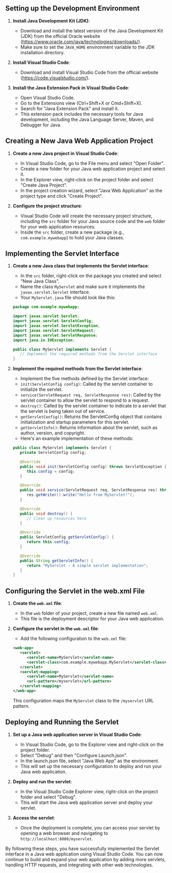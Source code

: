    ## Setting up the Development Environment

   1. **Install Java Development Kit (JDK)**:
      - Download and install the latest version of the Java Development Kit (JDK) from the official Oracle website (https://www.oracle.com/java/technologies/downloads/).
      - Make sure to set the `JAVA_HOME` environment variable to the JDK installation directory.

   2. **Install Visual Studio Code**:
      - Download and install Visual Studio Code from the official website (https://code.visualstudio.com/).

   3. **Install the Java Extension Pack in Visual Studio Code**:
      - Open Visual Studio Code.
      - Go to the Extensions view (Ctrl+Shift+X or Cmd+Shift+X).
      - Search for "Java Extension Pack" and install it.
      - This extension pack includes the necessary tools for Java development, including the Java Language Server, Maven, and Debugger for Java.

   ## Creating a New Java Web Application Project

   1. **Create a new Java project in Visual Studio Code**:
      - In Visual Studio Code, go to the File menu and select "Open Folder".
      - Create a new folder for your Java web application project and select it.
      - In the Explorer view, right-click on the project folder and select "Create Java Project".
      - In the project creation wizard, select "Java Web Application" as the project type and click "Create Project".

   2. **Configure the project structure**:
      - Visual Studio Code will create the necessary project structure, including the `src` folder for your Java source code and the `web` folder for your web application resources.
      - Inside the `src` folder, create a new package (e.g., `com.example.mywebapp`) to hold your Java classes.

   ## Implementing the Servlet Interface

   1. **Create a new Java class that implements the Servlet interface**:
      - In the `src` folder, right-click on the package you created and select "New Java Class".
      - Name the class `MyServlet` and make sure it implements the `javax.servlet.Servlet` interface.
      - Your `MyServlet.java` file should look like this:

      ```java
      package com.example.mywebapp;

      import javax.servlet.Servlet;
      import javax.servlet.ServletConfig;
      import javax.servlet.ServletException;
      import javax.servlet.ServletRequest;
      import javax.servlet.ServletResponse;
      import java.io.IOException;

      public class MyServlet implements Servlet {
         // Implement the required methods from the Servlet interface
      }
      ```

   2. **Implement the required methods from the Servlet interface**:
      - Implement the five methods defined by the Servlet interface:
      - `init(ServletConfig config)`: Called by the servlet container to initialize the servlet.
      - `service(ServletRequest req, ServletResponse res)`: Called by the servlet container to allow the servlet to respond to a request.
      - `destroy()`: Called by the servlet container to indicate to a servlet that the servlet is being taken out of service.
      - `getServletConfig()`: Returns the ServletConfig object that contains initialization and startup parameters for this servlet.
      - `getServletInfo()`: Returns information about the servlet, such as author, version, and copyright.
      - Here's an example implementation of these methods:

      ```java
      public class MyServlet implements Servlet {
         private ServletConfig config;

         @Override
         public void init(ServletConfig config) throws ServletException {
            this.config = config;
         }

         @Override
         public void service(ServletRequest req, ServletResponse res) throws ServletException, IOException {
            res.getWriter().write("Hello from MyServlet!");
         }

         @Override
         public void destroy() {
            // Clean up resources here
         }

         @Override
         public ServletConfig getServletConfig() {
            return this.config;
         }

         @Override
         public String getServletInfo() {
            return "MyServlet - A simple servlet implementation";
         }
      }
      ```

   ## Configuring the Servlet in the web.xml File

   1. **Create the `web.xml` file**:
      - In the `web` folder of your project, create a new file named `web.xml`.
      - This file is the deployment descriptor for your Java web application.

   2. **Configure the servlet in the `web.xml` file**:
      - Add the following configuration to the `web.xml` file:

      ```xml
      <web-app>
         <servlet>
            <servlet-name>MyServlet</servlet-name>
            <servlet-class>com.example.mywebapp.MyServlet</servlet-class>
         </servlet>
         <servlet-mapping>
            <servlet-name>MyServlet</servlet-name>
            <url-pattern>/myservlet</url-pattern>
         </servlet-mapping>
      </web-app>
      ```

      This configuration maps the `MyServlet` class to the `/myservlet` URL pattern.

   ## Deploying and Running the Servlet

   1. **Set up a Java web application server in Visual Studio Code**:
      - In Visual Studio Code, go to the Explorer view and right-click on the project folder.
      - Select "Debug" and then "Configure Launch.json".
      - In the launch.json file, select "Java Web App" as the environment.
      - This will set up the necessary configuration to deploy and run your Java web application.

   2. **Deploy and run the servlet**:
      - In the Visual Studio Code Explorer view, right-click on the project folder and select "Debug".
      - This will start the Java web application server and deploy your servlet.

   3. **Access the servlet**:
      - Once the deployment is complete, you can access your servlet by opening a web browser and navigating to `http://localhost:8080/myservlet`.

   By following these steps, you have successfully implemented the Servlet interface in a Java web application using Visual Studio Code. You can now continue to build and expand your web application by adding more servlets, handling HTTP requests, and integrating with other web technologies.